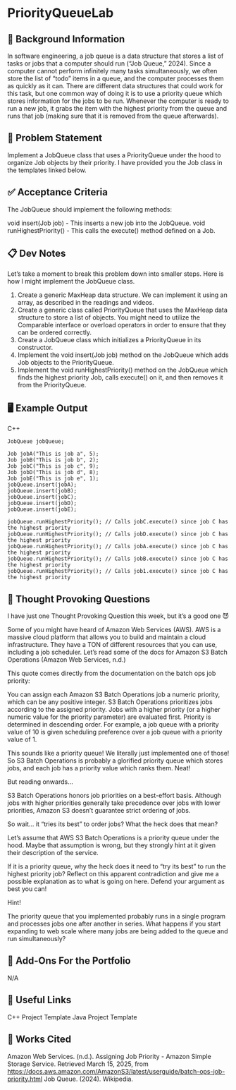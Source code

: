 # PriorityQueueLab

## 🔖 Background Information
In software engineering, a job queue is a data structure that stores a list of tasks or jobs that a computer should run (“Job Queue,” 2024). Since a computer cannot perform infinitely many tasks simultaneously, we often store the list of “todo” items in a queue, and the computer processes them as quickly as it can. There are different data structures that could work for this task, but one common way of doing it is to use a priority queue which stores information for the jobs to be run. Whenever the computer is ready to run a new job, it grabs the item with the highest priority from the queue and runs that job (making sure that it is removed from the queue afterwards).

## 🎯 Problem Statement
Implement a JobQueue class that uses a PriorityQueue under the hood to organize Job objects by their priority. I have provided you the Job class in the templates linked below.

## ✅ Acceptance Criteria
The JobQueue should implement the following methods:

void insert(Job job) - This inserts a new job into the JobQueue.
void runHighestPriority() - This calls the execute() method defined on a Job.

## 📋 Dev Notes
Let’s take a moment to break this problem down into smaller steps. Here is how I might implement the JobQueue class.

1. Create a generic MaxHeap<T> data structure. We can implement it using an array, as described in the readings and videos.
2. Create a generic class called PriorityQueue<T> that uses the MaxHeap<T> data structure to store a list of objects. You might need to utilize the Comparable interface or overload operators in order to ensure that they can be ordered correctly.
3. Create a JobQueue class which initializes a PriorityQueue<Job> in its constructor.
4. Implement the void insert(Job job) method on the JobQueue which adds Job objects to the PriorityQueue<Job>.
5. Implement the void runHighestPriority() method on the JobQueue which finds the highest priority Job, calls execute() on it, and then removes it from the PriorityQueue<Job>.

## 🖥️ Example Output
C++

```
JobQueue jobQueue;
 
Job jobA("This is job a", 5);
Job jobB("This is job b", 2);
Job jobC("This is job c", 9);
Job jobD("This is job d", 8);
Job jobE("This is job e", 1);
jobQueue.insert(jobA);
jobQueue.insert(jobB);
jobQueue.insert(jobC);
jobQueue.insert(jobD);
jobQueue.insert(jobE);
 
jobQueue.runHighestPriority(); // Calls jobC.execute() since job C has the highest priority
jobQueue.runHighestPriority(); // Calls jobD.execute() since job C has the highest priority
jobQueue.runHighestPriority(); // Calls jobA.execute() since job C has the highest priority
jobQueue.runHighestPriority(); // Calls jobB.execute() since job C has the highest priority
jobQueue.runHighestPriority(); // Calls job1.execute() since job C has the highest priority
```

## 📝 Thought Provoking Questions
I have just one Thought Provoking Question this week, but it’s a good one 😈

Some of you might have heard of Amazon Web Services (AWS). AWS is a massive cloud platform that allows you to build and maintain a cloud infrastructure. They have a TON of different resources that you can use, including a job scheduler. Let’s read some of the docs for Amazon S3 Batch Operations (Amazon Web Services, n.d.)

This quote comes directly from the documentation on the batch ops job priority:

You can assign each Amazon S3 Batch Operations job a numeric priority, which can be any positive integer. S3 Batch Operations prioritizes jobs according to the assigned priority. Jobs with a higher priority (or a higher numeric value for the priority parameter) are evaluated first. Priority is determined in descending order. For example, a job queue with a priority value of 10 is given scheduling preference over a job queue with a priority value of 1.

This sounds like a priority queue! We literally just implemented one of those! So S3 Batch Operations is probably a glorified priority queue which stores jobs, and each job has a priority value which ranks them. Neat!

But reading onwards…

S3 Batch Operations honors job priorities on a best-effort basis. Although jobs with higher priorities generally take precedence over jobs with lower priorities, Amazon S3 doesn’t guarantee strict ordering of jobs.

So wait… it “tries its best” to order jobs? What the heck does that mean?

Let’s assume that AWS S3 Batch Operations is a priority queue under the hood. Maybe that assumption is wrong, but they strongly hint at it given their description of the service.

If it is a priority queue, why the heck does it need to “try its best” to run the highest priority job? Reflect on this apparent contradiction and give me a possible explanation as to what is going on here. Defend your argument as best you can!

Hint!

The priority queue that you implemented probably runs in a single program and processes jobs one after another in series. What happens if you start expanding to web scale where many jobs are being added to the queue and run simultaneously?

## 💼 Add-Ons For the Portfolio
N/A

## 🔗 Useful Links
C++ Project Template
Java Project Template

## 📘 Works Cited
Amazon Web Services. (n.d.). Assigning Job Priority - Amazon Simple Storage Service. Retrieved March 15, 2025, from https://docs.aws.amazon.com/AmazonS3/latest/userguide/batch-ops-job-priority.html
Job Queue. (2024). Wikipedia.

